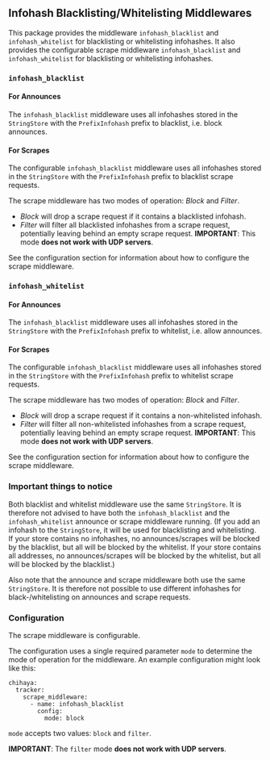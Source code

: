 ## Infohash Blacklisting/Whitelisting Middlewares

This package provides the middleware `infohash_blacklist` and `infohash_whitelist` for blacklisting or whitelisting infohashes.
It also provides the configurable scrape middleware `infohash_blacklist` and `infohash_whitelist` for blacklisting or whitelisting infohashes.

### `infohash_blacklist`

#### For Announces

The `infohash_blacklist` middleware uses all infohashes stored in the `StringStore` with the `PrefixInfohash` prefix to blacklist, i.e. block announces.

#### For Scrapes

The configurable `infohash_blacklist` middleware uses all infohashes stored in the `StringStore` with the `PrefixInfohash` prefix to blacklist scrape requests.

The scrape middleware has two modes of operation: _Block_ and _Filter_.

- _Block_ will drop a scrape request if it contains a blacklisted infohash.
- _Filter_ will filter all blacklisted infohashes from a scrape request, potentially leaving behind an empty scrape request.
    **IMPORTANT**: This mode **does not work with UDP servers**.

See the configuration section for information about how to configure the scrape middleware.

### `infohash_whitelist`

#### For Announces

The `infohash_blacklist` middleware uses all infohashes stored in the `StringStore` with the `PrefixInfohash` prefix to whitelist, i.e. allow announces.

#### For Scrapes

The configurable `infohash_blacklist` middleware uses all infohashes stored in the `StringStore` with the `PrefixInfohash` prefix to whitelist scrape requests.

The scrape middleware has two modes of operation: _Block_ and _Filter_.

- _Block_ will drop a scrape request if it contains a non-whitelisted infohash.
- _Filter_ will filter all non-whitelisted infohashes from a scrape request, potentially leaving behind an empty scrape request.
    **IMPORTANT**: This mode **does not work with UDP servers**.

See the configuration section for information about how to configure the scrape middleware.

### Important things to notice

Both blacklist and whitelist middleware use the same `StringStore`.
It is therefore not advised to have both the `infohash_blacklist` and the `infohash_whitelist` announce or scrape middleware running.
(If you add an infohash to the `StringStore`, it will be used for blacklisting and whitelisting.
If your store contains no infohashes, no announces/scrapes will be blocked by the blacklist, but all will be blocked by the whitelist.
If your store contains all addresses, no announces/scrapes will be blocked by the whitelist, but all will be blocked by the blacklist.)

Also note that the announce and scrape middleware both use the same `StringStore`.
It is therefore not possible to use different infohashes for black-/whitelisting on announces and scrape requests.

### Configuration

The scrape middleware is configurable.

The configuration uses a single required parameter `mode` to determine the mode of operation for the middleware.
An example configuration might look like this:

    chihaya:
      tracker:
        scrape_middleware:
          - name: infohash_blacklist
            config:
              mode: block

`mode` accepts two values: `block` and `filter`.

**IMPORTANT**: The `filter` mode **does not work with UDP servers**.